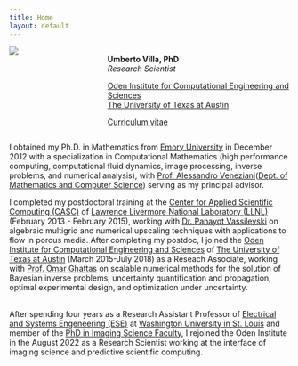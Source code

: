```yaml
---
title: Home
layout: default
---
```


<div id="twosided">
<div id="left" style="float: left; max-width: 30%;border: 10px"> 
    <img src="images/HAlperenAydin_foto.jpg" />
</div>
<div id="right" style="float: right; width: 65%; vertical-align: middle;">
<p> <b>Umberto Villa, PhD</b> <br> <em>Research Scientist</em> </p>
<p> <a href="https://oden.utexas.edu" target="blank">Oden Institute for Computational Engineering and Sciences</a><br>
<a href="https://utexas.edu" target="blank">The University of Texas at Austin</a></p>
<p> <a href="files/UmbertoVilla_cv.pdf">Curriculum vitae </a> </p>
</div>
</div>
<div id="clearer" style="clear: both"> </div>

I obtained my Ph.D. in Mathematics from [Emory University](http://emory.edu/) in December 2012 with a specialization in Computational Mathematics (high performance computing, computational fluid dynamics, image processing, inverse problems, and numerical analysis), with [Prof. Alessandro Veneziani](http://mathcs.emory.edu/~ale)([Dept. of Mathematics and Computer Science](http://www.mathcs.emory.edu/)) serving as my principal advisor.

I completed my postdoctoral training at the [Center for Applied Scientific Computing (CASC)](http://computation.llnl.gov/casc/) of [Lawrence Livermore National Laboratory (LLNL)](https://llnl.gov/) (February 2013 - February 2015), working with [Dr. Panayot Vassilevski](http://people.llnl.gov/vassilevski1) on algebraic multigrid and numerical upscaling techniques with applications to flow in porous media. After completing my postdoc, I joined the [Oden Institute for Computational Engineering and Sciences](http://oden.utexas.edu/) of [The University of Texas at Austin](http://utexas.edu/) (March 2015-July 2018) as a Reseach Associate, working with [Prof. Omar Ghattas](http://users.oden.utexas.edu/~omar) on scalable numerical methods for the solution of Bayesian inverse problems, uncertainty quantification and propagation, optimal experimental design, and optimization under uncertainty.<br><br>

After spending four years as a Research Assistant Professor of [Electrical and Systems Engeneering (ESE)](https://ese.wustl.edu/Pages/default.aspx) at [Washington University in St. Louis](https://wustl.edu) and member of the [PhD in Imaging Science Faculty](https://engineering.wustl.edu/departments-faculty/interdisciplinary-degree-programs/imaging-science/Pages/default.aspx), I rejoined the Oden Institute in the August 2022 as a Research Scientist working at the interface of imaging science and predictive scientific computing.<br>




